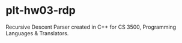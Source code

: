 # plt-hw03-rdp
Recursive Descent Parser created in C++ for CS 3500, Programming Languages &amp; Translators.

